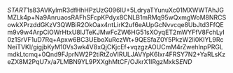 $START$1s83AVKylmR3dfHhHPzUzG096lU+5LdryaTYunuXc01MXWWTAhJGMZLk4p+Na9AnruaosRAFhSFcpKPdyx8CNLB1mRMq95wQxmgWoM8NRCSowkXPrzddGKzV3QWBiR2OkOax4ntLirK2uf6eAUpGcNvvcqe8UbJtd3FfQEm9v9w4ArpCiOWrHtxU8lJTeKJMwFcZW6HG51sXOyqET2mWYFfV8FchLyI0z1SrVF1uD7Rq+Apxw6BC3UEboXuRczWt+9QESfaZ0Y5PkzW2li0KIYL9RcNeiTVKl/gigjbKyM10Vs3wk4V8xQjCKjcEf+vqzgzAOUCmM4rZwehlnpPRGLmdkLtcmq+0Qnd9FJprNW2P2tiRtZoVIRULJAVYpK6Ixr4FRSY7N2+YaRLsKzeZX8M2PqU7x/a7LMBN9YL9PXXghMtCF/OJkrX1IRgzMxkS$END$